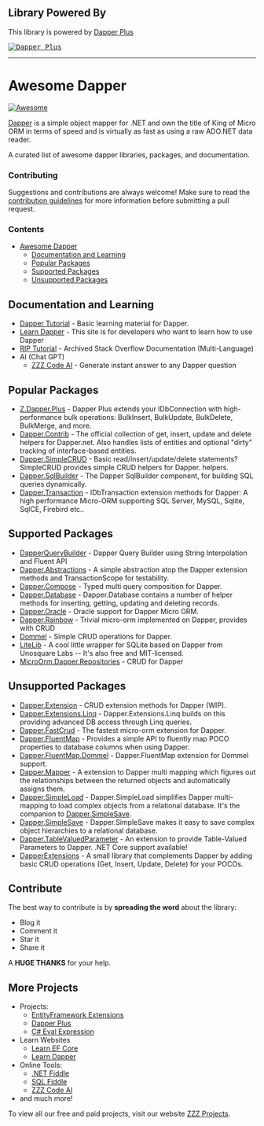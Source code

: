 ## Library Powered By

This library is powered by [Dapper Plus](https://dapper-plus.net/)

<a href="https://dapper-plus.net/">
<kbd>
<img src="https://zzzprojects.github.io/images/logo/dapper-plus-add.png" alt="Dapper Plus" />
</kbd>
</a>

---

# Awesome Dapper

[![Awesome](https://awesome.re/badge-flat.svg)](https://awesome.re)

[Dapper](https://github.com/StackExchange/Dapper) is a simple object mapper for .NET and own the title of King of Micro ORM in terms of speed and is virtually as fast as using a raw ADO.NET data reader.

A curated list of awesome dapper libraries, packages, and documentation.

### Contributing

Suggestions and contributions are always welcome! Make sure to read the [contribution guidelines](https://github.com/zzzprojects/awesome-dapper/blob/master/CONTRIBUTING.md) for more information before submitting a pull request.

### Contents

- [Awesome Dapper](#awesome-dapper)
   - [Documentation and Learning](#documentation-and-learning)
   - [Popular Packages](#popular-packages)
   - [Supported Packages](#supported-packages)
   - [Unsupported Packages](#supported-packages)

## Documentation and Learning

- [Dapper Tutorial](https://dapper-tutorial.net/) - Basic learning material for Dapper.
- [Learn Dapper](https://www.learndapper.com/) - This site is for developers who want to learn how to use Dapper
- [RIP Tutorial](https://riptutorial.com/dapper) - Archived Stack Overflow Documentation (Multi-Language)
- AI (Chat GPT)
   - [ZZZ Code AI](https://zzzcode.ai/answer-question?p1=dapper) - Generate instant answer to any Dapper question

## Popular Packages
- [Z.Dapper.Plus](http://dapper-plus.net/) - Dapper Plus extends your IDbConnection with high-performance bulk operations: BulkInsert, BulkUpdate, BulkDelete, BulkMerge, and more.
- [Dapper.Contrib](https://www.nuget.org/packages/Dapper.Contrib/) - The official collection of get, insert, update and delete helpers for Dapper.net. Also handles lists of entities and optional "dirty" tracking of interface-based entities.
- [Dapper.SimpleCRUD](https://github.com/ericdc1/Dapper.SimpleCRUD/) - Basic read/insert/update/delete statements? SimpleCRUD provides simple CRUD helpers for Dapper.
helpers.
- [Dapper.SqlBuilder](https://www.nuget.org/packages/Dapper.SqlBuilder/) - The Dapper SqlBuilder component, for building SQL queries dynamically.
- [Dapper.Transaction](https://www.nuget.org/packages/Dapper.Transaction/) - IDbTransaction extension methods for Dapper: A high performance Micro-ORM supporting SQL Server, MySQL, Sqlite, SqlCE, Firebird etc..

## Supported Packages
- [DapperQueryBuilder](https://github.com/Drizin/DapperQueryBuilder/) - Dapper Query Builder using String Interpolation and Fluent API
- [Dapper.Abstractions](https://github.com/Tazmainiandevil/Dapper.Abstractions) - A simple abstraction atop the Dapper extension methods and TransactionScope for testability.
- [Dapper.Compose](https://github.com/naasking/Dapper.Compose) - Typed multi query composition for Dapper.
- [Dapper.Database](https://github.com/dallasbeek/Dapper.Database) - Dapper.Database contains a number of helper methods for inserting, getting, updating and deleting records.
- [Dapper.Oracle](https://www.nuget.org/packages/Dapper.Oracle/) - Oracle support for Dapper Micro ORM.
- [Dapper.Rainbow](https://www.nuget.org/packages/Dapper.Rainbow/) - Trivial micro-orm implemented on Dapper, provides with CRUD 
- [Dommel](https://github.com/henkmollema/Dommel) - Simple CRUD operations for Dapper.
- [LiteLib](https://unosquare.github.io/litelib/) - A cool little wrapper for SQLite based on Dapper from Unosquare Labs -- It's also free and MIT-licensed.
- [MicroOrm.Dapper.Repositories](https://github.com/phnx47/MicroOrm.Dapper.Repositories) - CRUD for Dapper

## Unsupported Packages
- [Dapper.Extension](https://github.com/m98proxy/Dapper.Extension) - CRUD extension methods for Dapper (WIP).
- [Dapper.Extensions.Linq](https://github.com/ryanwatson/Dapper.Extensions.Linq) - Dapper.Extensions.Linq builds on this providing advanced DB access through Linq queries.
- [Dapper.FastCrud](https://github.com/MoonStorm/Dapper.FastCRUD) - The fastest micro-orm extension for Dapper.
- [Dapper.FluentMap](https://github.com/henkmollema/Dapper-FluentMap) - Provides a simple API to fluently map POCO properties to database columns when using Dapper.
- [Dapper.FluentMap.Dommel](https://www.nuget.org/packages/Dapper.FluentMap.Dommel/) - Dapper.FluentMap extension for Dommel support.
- [Dapper.Mapper](https://github.com/dotarj/Dapper.Mapper) - A extension to Dapper multi mapping which figures out the relationships between the returned objects and automatically assigns them. 
- [Dapper.SimpleLoad](https://github.com/Paymentsense/Dapper.SimpleLoad) - Dapper.SimpleLoad simplifies Dapper multi-mapping to load complex objects from a relational database. It's the companion to [Dapper.SimpleSave](https://github.com/Paymentsense/Dapper.SimpleSave).
- [Dapper.SimpleSave](https://github.com/Paymentsense/Dapper.SimpleSave/) - Dapper.SimpleSave makes it easy to save complex object hierarchies to a relational database.
- [Dapper.TableValuedParameter](https://github.com/ayberkcanturk/Dapper.TableValuedParameter) - An extension to provide Table-Valued Parameters to Dapper. .NET Core support available!
- [DapperExtensions](https://github.com/tmsmith/Dapper-Extensions) - A small library that complements Dapper by adding basic CRUD operations (Get, Insert, Update, Delete) for your POCOs.

## Contribute

The best way to contribute is by **spreading the word** about the library:

 - Blog it
 - Comment it
 - Star it
 - Share it
 
A **HUGE THANKS** for your help.

## More Projects

- Projects:
   - [EntityFramework Extensions](https://entityframework-extensions.net/)
   - [Dapper Plus](https://dapper-plus.net/)
   - [C# Eval Expression](https://eval-expression.net/)
- Learn Websites
   - [Learn EF Core](https://www.learnentityframeworkcore.com/)
   - [Learn Dapper](https://www.learndapper.com/)
- Online Tools:
   - [.NET Fiddle](https://dotnetfiddle.net/)
   - [SQL Fiddle](https://sqlfiddle.com/)
   - [ZZZ Code AI](https://zzzcode.ai/)
- and much more!

To view all our free and paid projects, visit our website [ZZZ Projects](https://zzzprojects.com/).
